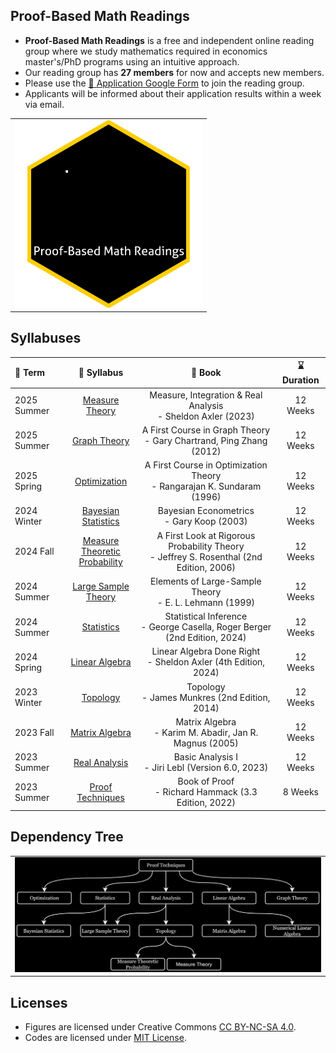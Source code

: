 ## Proof-Based Math Readings

- **Proof-Based Math Readings** is a free and independent online reading group where we study mathematics required in economics master's/PhD programs using an intuitive approach.
- Our reading group has **27 members** for now and accepts new members.
- Please use the [:page_facing_up: Application Google Form](https://docs.google.com/forms/d/e/1FAIpQLSf3OxwYuAwiDXMVTCQ_x3FTtKnHmRRkl_SXlpdfqTDty06PxQ/viewform) to join the reading group.
- Applicants will be informed about their application results within a week via email.

<table align="center">
  <tr>
    <td valign="top"><img src="https://github.com/zekiakyol/proof-based-math-readings/blob/main/source/figures/proofbasedmathreadings_logo_square.gif" width="300"></td>
  </tr>
</table>

## Syllabuses

:date: Term | :scroll: Syllabus | :closed_book: Book | :hourglass: Duration
:-- | :--: | :--: | :--:
2025 Summer | [Measure Theory](https://github.com/zekiakyol/proof-based-math-readings/blob/main/PBMR_MeasureTheory_Syllabus.pdf) | Measure, Integration & Real Analysis <br> - Sheldon Axler (2023) | 12 Weeks
2025 Summer | [Graph Theory](https://github.com/zekiakyol/proof-based-math-readings/blob/main/PBMR_GraphTheory_Syllabus.pdf) | A First Course in Graph Theory <br> - Gary Chartrand, Ping Zhang (2012)| 12 Weeks
2025 Spring | [Optimization](https://github.com/zekiakyol/proof-based-math-readings/blob/main/PBMR_Optimization_Syllabus.pdf) | A First Course in Optimization Theory <br> - Rangarajan K. Sundaram (1996) | 12 Weeks
2024 Winter | [Bayesian <br> Statistics](https://github.com/zekiakyol/proof-based-math-readings/blob/main/PBMR_BayesianStatistics_Syllabus.pdf) | Bayesian Econometrics <br> - Gary Koop (2003) | 12 Weeks
2024 Fall   | [Measure <br> Theoretic <br> Probability](https://github.com/zekiakyol/proof-based-math-readings/blob/main/PBMR_MeasureTheoreticProbability_Syllabus.pdf) | A First Look at Rigorous Probability Theory <br> - Jeffrey S. Rosenthal (2nd Edition, 2006) | 12 Weeks
2024 Summer | [Large Sample <br> Theory](https://github.com/zekiakyol/proof-based-math-readings/blob/main/PBMR_LargeSampleTheory_Syllabus.pdf) | Elements of Large-Sample Theory <br> - E. L. Lehmann (1999) | 12 Weeks
2024 Summer | [Statistics](https://github.com/zekiakyol/proof-based-math-readings/blob/main/PBMR_Statistics_Syllabus.pdf) | Statistical Inference <br> - George Casella, Roger Berger (2nd Edition, 2024) | 12 Weeks
2024 Spring | [Linear Algebra](https://github.com/zekiakyol/proof-based-math-readings/blob/main/PBMR_LinearAlgebra_Syllabus.pdf) | Linear Algebra Done Right <br> - Sheldon Axler (4th Edition, 2024) | 12 Weeks
2023 Winter | [Topology](https://github.com/zekiakyol/proof-based-math-readings/blob/main/PBMR_Topology_Syllabus.pdf) | Topology <br> - James Munkres (2nd Edition, 2014) | 12 Weeks
2023 Fall   | [Matrix Algebra](https://github.com/zekiakyol/proof-based-math-readings/blob/main/PBMR_MatrixAlgebra_Syllabus.pdf) | Matrix Algebra <br> - Karim M. Abadir, Jan R. Magnus (2005) | 12 Weeks
2023 Summer | [Real Analysis](https://github.com/zekiakyol/proof-based-math-readings/blob/main/PBMR_RealAnalysis_Syllabus.pdf) | Basic Analysis I <br> - Jiri Lebl (Version 6.0, 2023) | 12 Weeks
2023 Summer | [Proof Techniques](https://github.com/zekiakyol/proof-based-math-readings/blob/main/PBMR_ProofTechniques_Syllabus.pdf) | Book of Proof <br> - Richard Hammack (3.3 Edition, 2022) | 8 Weeks

## Dependency Tree

<table align="center">
  <tr>
    <td valign="top"><img src="https://github.com/zekiakyol/proof-based-math-readings/blob/main/source/figures/dependency_tree.png" width="800"></td>
  </tr>
</table>

## Licenses

- Figures are licensed under Creative Commons [CC BY-NC-SA 4.0](https://creativecommons.org/licenses/by-nc-sa/4.0).
- Codes are licensed under [MIT License](https://github.com/zekiakyol/proof-based-math-readings/blob/main/LICENSE).
